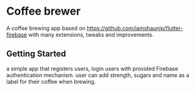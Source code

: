 
# Coffee brewer

A coffee brewing app based on https://github.com/iamshaunjp/flutter-firebase with many extensions, tweaks and improvements.

## Getting Started

a simple app that registers users, login users with provided Firebase authentication mechanism. 
user can add strength, sugars and name as a label for their coffee when brewing.